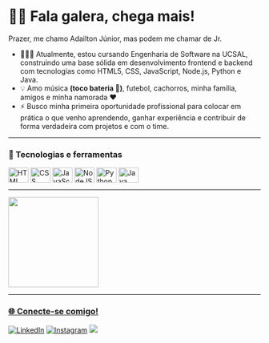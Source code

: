 # 👋🏽 Fala galera, chega mais!
Prazer, me chamo Adailton Júnior, mas podem me chamar de Jr.

- 👨🏽‍💻 Atualmente, estou cursando Engenharia de Software na UCSAL, construindo uma base sólida em desenvolvimento frontend e backend com tecnologias como HTML5, CSS, JavaScript, Node.js, Python e Java.
- 💡 Amo música **(toco bateria 🥁)**, futebol, cachorros, minha família, amigos e minha namorada ❤️
- ⚡ Busco minha primeira oportunidade profissional para colocar em prática o que venho aprendendo, ganhar experiência e contribuir de forma verdadeira com projetos e com o time.


---


### 🚀 Tecnologias e ferramentas

<div style="display: inline_block">
  <img align="center" alt="HTML" height="30" width="40" src="https://cdn.jsdelivr.net/gh/devicons/devicon@latest/icons/html5/html5-original.svg">
  <img align="center" alt="CSS" height="30" width="40" src="https://cdn.jsdelivr.net/gh/devicons/devicon@latest/icons/css3/css3-original.svg">
  <img align="center" alt="JavaScript" height="30" width="40" src="https://cdn.jsdelivr.net/gh/devicons/devicon@latest/icons/javascript/javascript-original.svg">
  <img align="center" alt="NodeJS" height="30" width="40" src="https://cdn.jsdelivr.net/gh/devicons/devicon@latest/icons/nodejs/nodejs-original.svg">
  <img align="center" alt="Python" height="30" width="40" src="https://cdn.jsdelivr.net/gh/devicons/devicon@latest/icons/python/python-original.svg">
  <img align="center" alt="Java" height="30" width="40" src="https://cdn.jsdelivr.net/gh/devicons/devicon@latest/icons/java/java-original.svg">
</div>

                
---


<div>
<a href="https://github.com/jrs1lva">
<img loading="lazy" height="180em" src="https://github-readme-stats.vercel.app/api/top-langs/?username=jrs1lva&layout=compact&langs_count=7&theme=dracula"/>
</div>


---


### 🌐 Conecte-se comigo!

[![LinkedIn](https://img.shields.io/badge/LinkedIn-0077B5?style=for-the-badge&logo=linkedin&logoColor=white)](https://www.linkedin.com/in/dev-jr)
[![Instagram](https://img.shields.io/badge/Instagram-E4405F?style=for-the-badge&logo=instagram&logoColor=white)](https://www.instagram.com/jr_s1lva)
<a href = "mailto:contato@adailtonjunior0604@gmail.com"><img loading="lazy" src="https://img.shields.io/badge/Gmail-D14836?style=for-the-badge&logo=gmail&logoColor=white" target="_blank"></a>
